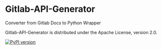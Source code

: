 Gitlab-API-Generator
==============

Converter from Gitlab Docs to Python Wrapper

Gitlab-API-Generator is distributed under the Apache License, version 2.0.

[![PyPI version](https://img.shields.io/badge/gl--api--generator%20pypi-1.1.0-brightgreen.svg)](https://pypi.python.org/pypi/gl-api-generator/1.1.0)
